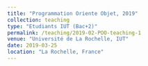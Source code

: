 ```yaml
---
title: "Programmation Oriente Objet, 2019"
collection: teaching
type: "Etudiants IUT (Bac+2)"
permalink: /teaching/2019-02-POO-teaching-1
venue: "Université de La Rochelle, IUT"
date: 2019-03-25
location: "La Rochelle, France"
---
```

